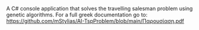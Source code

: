 A C# console application that solves the travelling salesman problem using genetic algorithms.
For a full greek documentation go to: https://github.com/mStylias/AI-TspProblem/blob/main/Παρουσίαση.pdf
